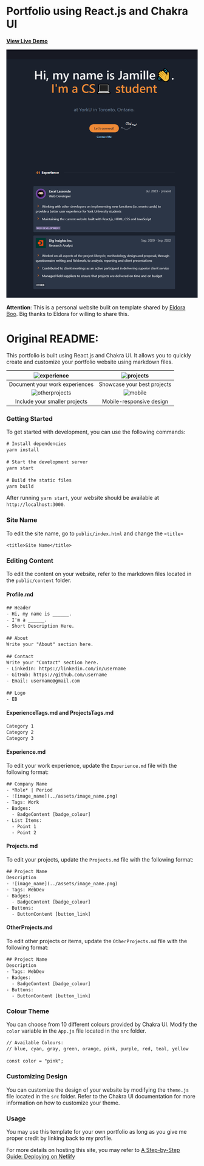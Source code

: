 # Portfolio using React.js and Chakra UI

[**View Live Demo**]([https://www.jamilleni.dev/)

![A screenshot](https://github.com/JamilleN/portable-portfolio/blob/b9c980c65cd1c26409c44e23e1ecdb8bb0f244a7/public/assets/website_ss.png)

**Attention**: This is a personal website bulit on template shared by [Eldora Boo](https://github.com/eldoraboo/portable-portfolio). Big thanks to Eldora for willing to share this.


# Original README:

This portfolio is built using React.js and Chakra UI. It allows you to quickly create and customize your portfolio website using markdown files.

|    ![experience](example/Experience.gif)    | ![projects](example/Projects.gif) |
| :-----------------------------------------: | :-------------------------------: |
|       Document your work experiences        |    Showcase your best projects    |
| ![otherprojects](example/OtherProjects.gif) |   ![mobile](example/Mobile.gif)   |
|        Include your smaller projects        |     Mobile-responsive design      |

### Getting Started

To get started with development, you can use the following commands:

```
# Install dependencies
yarn install

# Start the development server
yarn start

# Build the static files
yarn build
```

After running `yarn start`, your website should be available at `http://localhost:3000`.

### Site Name

To edit the site name, go to `public/index.html` and change the `<title>`

```
<title>Site Name</title>
```

### Editing Content

To edit the content on your website, refer to the markdown files located in the `public/content` folder.

#### Profile.md

```
## Header
- Hi, my name is ______.
- I'm a ______.
- Short Description Here.

## About
Write your "About" section here.

## Contact
Write your "Contact" section here.
- LinkedIn: https://linkedin.com/in/username
- GitHub: https://github.com/username
- Email: username@gmail.com

## Logo
- EB
```

#### ExperienceTags.md and ProjectsTags.md

```
Category 1
Category 2
Category 3
```

#### Experience.md

To edit your work experience, update the `Experience.md` file with the following format:

```
## Company Name
- *Role* | Period
- ![image_name](../assets/image_name.png)
- Tags: Work
- Badges:
  - BadgeContent [badge_colour]
- List Items:
  - Point 1
  - Point 2
```

#### Projects.md

To edit your projects, update the `Projects.md` file with the following format:

```
## Project Name
Description
- ![image_name](../assets/image_name.png)
- Tags: WebDev
- Badges:
  - BadgeContent [badge_colour]
- Buttons:
  - ButtonContent [button_link]
```

#### OtherProjects.md

To edit other projects or items, update the `OtherProjects.md` file with the following format:

```
## Project Name
Description
- Tags: WebDev
- Badges:
  - BadgeContent [badge_colour]
- Buttons:
  - ButtonContent [button_link]
```

### Colour Theme

You can choose from 10 different colours provided by Chakra UI. Modify the `color` variable in the `App.js` file located in the `src` folder.

```
// Available Colours:
// blue, cyan, gray, green, orange, pink, purple, red, teal, yellow

const color = "pink";
```

### Customizing Design

You can customize the design of your website by modifying the `theme.js` file located in the `src` folder. Refer to the Chakra UI documentation for more information on how to customize your theme.

### Usage

You may use this template for your own portfolio as long as you give me proper credit by linking back to my profile.

For more details on hosting this site, you may refer to [A Step-by-Step Guide: Deploying on Netlify](https://www.netlify.com/blog/2016/09/29/a-step-by-step-guide-deploying-on-netlify/)
